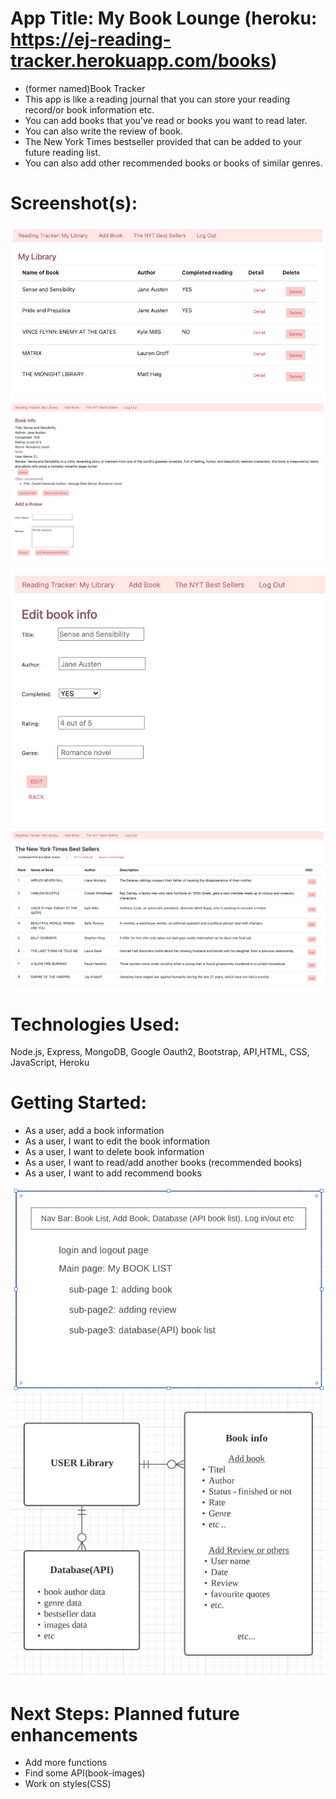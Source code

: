 # App Title: My Book Lounge (heroku: https://ej-reading-tracker.herokuapp.com/books)

- (former named)Book Tracker
- This app is like a reading journal that you can store your reading record/or book information etc.
- You can add books that you've read or books you want to read later.
- You can also write the review of book.
- The New York Times bestseller provided that can be added to your future reading list.
- You can also add other recommended books or books of similar genres.

# Screenshot(s):

![main page](img/mainpage.png)
![detail page](img/detail-book-info-add-review.png)
![edit book](img/edit-book-info.png)
![bestseller](img/bestseller.png)

# Technologies Used:

Node.js, Express, MongoDB, Google Oauth2, Bootstrap, API,HTML, CSS, JavaScript, Heroku

# Getting Started:

- As a user, add a book information
- As a user, I want to edit the book information
- As a user, I want to delete book information
- As a user, I want to read/add another books (recommended books)
- As a user, I want to add recommend books

![wireframe](img/wireframe.png)
![ERD](img/ERD.png)

# Next Steps: Planned future enhancements

- Add more functions
- Find some API(book-images)
- Work on styles(CSS)
